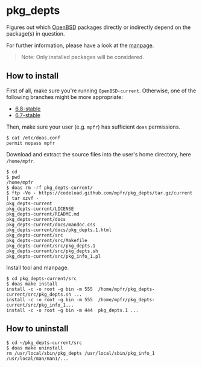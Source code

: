 # pkg_depts

Figures out which [OpenBSD](https://www.openbsd.org) packages directly or indirectly depend on the package(s) in question.

For further information, please have a look at the [manpage](https://mpfr.github.io/pkg_depts/pkg_depts.1.html).

> Note: Only installed packages will be considered.

## How to install

First of all, make sure you're running `OpenBSD-current`. Otherwise, one of the following branches might be more appropriate:
* [6.8-stable](https://github.com/mpfr/pkg_depts/tree/6.8-stable)
* [6.7-stable](https://github.com/mpfr/pkg_depts/tree/6.7-stable)

Then, make sure your user (e.g. `mpfr`) has sufficient `doas` permissions.

```
$ cat /etc/doas.conf
permit nopass mpfr
```

Download and extract the source files into the user's home directory, here `/home/mpfr`.

```
$ cd
$ pwd
/home/mpfr
$ doas rm -rf pkg_depts-current/
$ ftp -Vo - https://codeload.github.com/mpfr/pkg_depts/tar.gz/current | tar xzvf -
pkg_depts-current
pkg_depts-current/LICENSE
pkg_depts-current/README.md
pkg_depts-current/docs
pkg_depts-current/docs/mandoc.css
pkg_depts-current/docs/pkg_depts.1.html
pkg_depts-current/src
pkg_depts-current/src/Makefile
pkg_depts-current/src/pkg_depts.1
pkg_depts-current/src/pkg_depts.sh
pkg_depts-current/src/pkg_info_1.pl
```

Install tool and manpage.

```
$ cd pkg_depts-current/src
$ doas make install
install -c -o root -g bin -m 555  /home/mpfr/pkg_depts-current/src/pkg_depts.sh ...
install -c -o root -g bin -m 555  /home/mpfr/pkg_depts-current/src/pkg_info_1...
install -c -o root -g bin -m 444  pkg_depts.1 ...
```

## How to uninstall

```
$ cd ~/pkg_depts-current/src
$ doas make uninstall
rm /usr/local/sbin/pkg_depts /usr/local/sbin/pkg_info_1 /usr/local/man/man1/...
```

